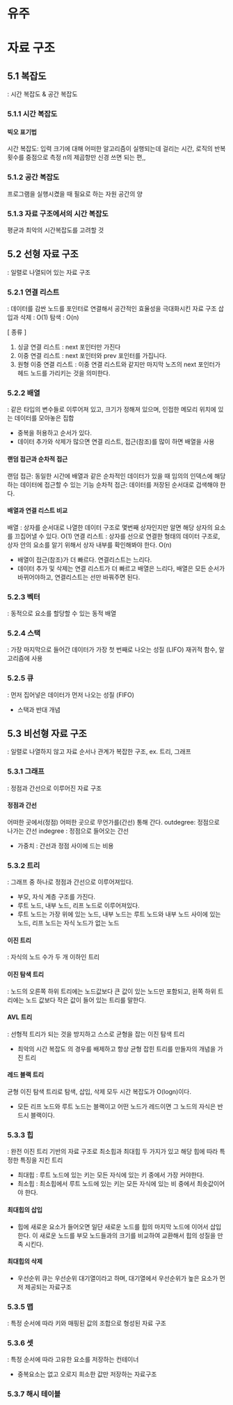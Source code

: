 # 유주

# 자료 구조

## 5.1 복잡도

: 시간 복잡도 & 공간 복잡도

### 5.1.1 시간 복잡도

#### 빅오 표기법

시간 복잡도: 입력 크기에 대해 어떠한 알고리즘이 실행되는데 걸리는 시간, 로직의 반복 횟수를 중점으로 측정
n의 제곱항만 신경 쓰면 되는 편,,

### 5.1.2 공간 복잡도

프로그램을 실행시켰을 때 필요로 하는 자원 공간의 양

### 5.1.3 자료 구조에서의 시간 복잡도

평균과 최악의 시간복잡도를 고려할 것

## 5.2 선형 자료 구조

: 일렬로 나열되어 있는 자료 구조

### 5.2.1 연결 리스트

: 데이터를 감싼 노드를 포인터로 연결해서 공간적인 효율성을 극대화시킨 자료 구조
삽입과 삭제 : O(1)
탐색 : O(n)

[ 종류 ]

1. 싱글 연결 리스트 : next 포인터만 가진다
2. 이중 연결 리스트 : next 포인터와 prev 포인터를 가집니다.
3. 원형 이중 연결 리스트 : 이중 연결 리스트와 같지만 마지막 노즈의 next 포인터가 헤드 노드를 가리키는 것을 의미한다.

### 5.2.2 배열

: 같은 타입의 변수들로 이루어져 있고, 크기가 정해져 있으며, 인접한 메모리 위치에 있는 데이터를 모아놓은 집합

- 중복을 허용하고 순서가 있다.
- 데이터 추가와 삭제가 많으면 연결 리스트, 접근(참조)를 많이 하면 배열을 사용

#### 랜덤 접근과 순차적 접근

랜덤 접근: 동일한 시간에 배열과 같은 순차적인 데이터가 있을 때 임의의 인덱스에 해당하는 데이터에 접근할 수 있는 기능
순차적 접근: 데이터를 저장된 순서대로 겁색해야 한다.

#### 배열과 연결 리스트 비교

배열 : 상자를 순서대로 나열한 데이터 구조로 몇번째 상자인지만 알면 해당 상자의 요소를 끄집어낼 수 있다. O(1)
연결 리스트 : 상자를 선으로 연결한 형태의 데이터 구조로, 상자 안의 요소를 알기 위해서 상자 내부를 확인해봐야 한다. O(n)

- 배열이 접근(참조)가 더 빠르다. 연결리스트는 느리다.
- 데이터 추가 및 삭제는 연결 리스트가 더 빠르고 배열은 느리다, 배열은 모든 순서가 바뀌어야하고, 연결리스트는 선만 바꿔주면 된다.

### 5.2.3 벡터

: 동적으로 요소를 할당할 수 있는 동적 배열

### 5.2.4 스택

: 가장 마지막으로 들어간 데이터가 가장 첫 번째로 나오는 성질 (LIFO)
재귀적 함수, 알고리즘에 사용

### 5.2.5 큐

: 먼저 집어넣은 데이터가 먼저 나오는 성질 (FIFO)

- 스택과 반대 개념

## 5.3 비선형 자료 구조

: 일렬로 나열하지 않고 자료 순서나 관계가 복잡한 구조, ex. 트리, 그래프

### 5.3.1 그래프

: 정점과 간선으로 이루어진 자료 구조

#### 정점과 간선

어떠한 곳에서(정점) 어떠한 곳으로 무언가를(간선) 통해 간다.
outdegree: 정점으로 나가는 간선
indegree : 정점으로 들어오는 간선

- 가중치 : 간선과 정점 사이에 드는 비용

### 5.3.2 트리

: 그래프 중 하나로 정점과 간선으로 이루어져있다.

- 부모, 자식 계층 구조를 가진다.
- 루트 노드, 내부 노드, 리프 노드로 이루어져있다.
- 루트 노드는 가장 위에 있는 노드, 내부 노드는 루트 노드와 내부 노드 사이에 있는 노드, 리프 노드는 자식 노드가 없는 노드

#### 이진 트리

: 자식의 노드 수가 두 개 이하인 트리

#### 이진 탐색 트리

: 노드의 오른쪽 하위 트리에는 노드값보다 큰 값이 있는 노드만 포함되고, 왼쪽 하위 트리에는 노드 값보다 작은 값이 들어 있는 트리를 말한다.

#### AVL 트리

: 선형적 트리가 되는 것을 방지하고 스스로 균형을 잡는 이진 탐색 트리

- 최악의 시간 복잡도 의 경우를 배제하고 항상 균형 잡힌 트리를 만들자의 개념을 가진 트리

#### 레드 블랙 트리

균형 이진 탐색 트리로 탐색, 삽입, 삭제 모두 시간 복잡도가 O(logn)이다.

- 모든 리프 노드와 루트 노드는 블랙이고 어떤 노드가 레드이면 그 노드의 자식은 반드시 블랙이다.

### 5.3.3 힙

: 완전 이진 트리 기반의 자료 구조로 최소힙과 최대힙 두 가지가 있고 해당 힙에 따라 특정한 특징을 지킨 트리

- 최대힙 : 루트 노드에 있는 키는 모든 자식에 있는 키 중에서 가장 커야한다.
- 최소힙 : 최소힙에서 루트 노드에 있는 키는 모든 자식에 있는 비 중에서 최솟값이어야 한다.

#### 최대힙의 삽입

- 힙에 새로운 요소가 들어오면 일단 새로운 노드를 힙의 마지막 노드에 이어서 삽입한다. 이 새로운 노드를 부모 노드들과의 크기를 비교하여 교환해서 힙의 성질을 만족 시킨다.

#### 최대힙의 삭제

- 우선순위 큐는 우선순위 대기열이라고 하며, 대기열에서 우선순위가 높은 요소가 먼저 제공되는 자료구조

### 5.3.5 맵

: 특정 순서에 따라 키와 매핑된 값의 조합으로 형성된 자료 구조

### 5.3.6 셋

: 특정 순서에 따라 고유한 요소를 저장하는 컨테이너

- 중복요소는 없고 오로지 희소한 값만 저장하는 자료구조

### 5.3.7 해시 테이블
